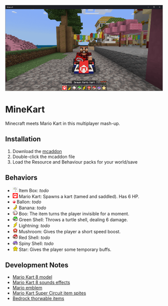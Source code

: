 ![MineKart](/MineKart.png)

# MineKart
Minecraft meets Mario Kart in this multiplayer mash-up.

## Installation
1. Download the [mcaddon](https://github.com/kirbycope/MineKart/raw/main/MineKart.mcaddon)
1. Double-click the mcaddon file
1. Load the Resource and Behaviour packs for your world/save

## Behaviors
 - ![Block](/item-box.gif) Item Box: _todo_
 - ![Entity](/development_resource_packs/MineKart/textures/items/mario_kart_spawn_egg.png) Mario Kart: Spawns a kart (tamed and saddled). Has 6 HP.
 - ![Item](/development_resource_packs/MineKart/textures/items/ballon.png) Ballon: _todo_
 - ![Item](/development_resource_packs/MineKart/textures/items/banana.png) Banana: _todo_
 - ![Item](/development_resource_packs/MineKart/textures/items/boo.png) Boo: The item turns the player invisible for a moment.
 - ![Item](/development_resource_packs/MineKart/textures/items/green_shell.png) Green Shell: Throws a turtle shell, dealing 6 damage.
 - ![Item](/development_resource_packs/MineKart/textures/items/lightning.png) Lightning: _todo_
 - ![Item](/development_resource_packs/MineKart/textures/items/mushroom.png) Mushroom: Gives the player a short speed boost.
 - ![Item](/development_resource_packs/MineKart/textures/items/red_shell.png) Red Shell: _todo_
 - ![Item](/development_resource_packs/MineKart/textures/items/spiny_shell.png) Spiny Shell: _todo_
 - ![Item](/development_resource_packs/MineKart/textures/items/star.png) Star: Gives the player some temporary buffs.
 
 ## Development Notes
 - [Mario Kart 8 model](https://sketchfab.com/3d-models/mario-kart-9ebfca0ce8f9486f8baf7deb75826f18)
 - [Mario Kart 8 sounds effects](https://soundeffects.fandom.com/wiki/Mario_Kart_8)
 - [Mario emblem](https://en.wikipedia.org/wiki/File:Mario_emblem.svg)
 - [Mario Kart Super Circuit item spites](https://www.spriters-resource.com/game_boy_advance/mariokartsupercircuit/sheet/5478/)
 - [Bedrock thorwable items](https://wiki.bedrock.dev/items/throwable.html#stable-method)
 
